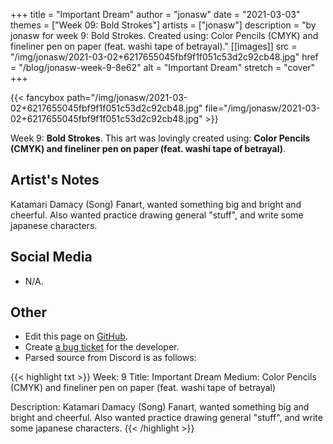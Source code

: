 +++
title =       "Important Dream"
author =      "jonasw"
date =        "2021-03-03"
themes =      ["Week 09: Bold Strokes"]
artists =     ["jonasw"]
description = "by jonasw for week 9: Bold Strokes. Created using: Color Pencils (CMYK) and fineliner pen on paper (feat. washi tape of betrayal)."
[[images]]
              src = "/img/jonasw/2021-03-02+6217655045fbf9f1f051c53d2c92cb48.jpg"
              href = "/blog/jonasw-week-9-8e62"
              alt = "Important Dream"
              stretch = "cover"
+++


{{< fancybox path="/img/jonasw/2021-03-02+6217655045fbf9f1f051c53d2c92cb48.jpg" file="/img/jonasw/2021-03-02+6217655045fbf9f1f051c53d2c92cb48.jpg" >}}


Week 9: **Bold Strokes**. This art was lovingly created using: **Color Pencils (CMYK) and fineliner pen on paper (feat. washi tape of betrayal)**.

## Artist's Notes

Katamari Damacy (Song) Fanart, wanted something big and bright and cheerful. Also wanted practice drawing general "stuff", and write some japanese characters.

## Social Media

- N/A.

## Other

- Edit this page on [GitHub](https://github.com/teaminkling/web-refresh/edit/main/blog/content/blog/jonasw-week-9-8e62.md).
- Create [a bug ticket](https://github.com/teaminkling/web-refresh/issues/new?assignees=&labels=bug&template=problem-report.md&title=) for the developer.
- Parsed source from Discord is as follows:

{{< highlight txt >}}
Week: 9
Title: Important Dream
Medium: Color Pencils (CMYK) and fineliner pen on paper (feat. washi tape of betrayal)

Description:
Katamari Damacy (Song) Fanart, wanted something big and bright and cheerful. Also wanted practice drawing general "stuff", and write some japanese characters.
{{< /highlight >}}